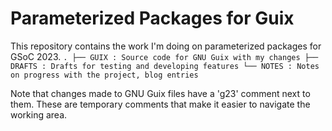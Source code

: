 # Parameterized Packages for Guix
This repository contains the work I'm doing on parameterized packages for GSoC 2023.
`
.
├── GUIX : Source code for GNU Guix with my changes
├── DRAFTS : Drafts for testing and developing features
└── NOTES : Notes on progress with the project, blog entries
`

Note that changes made to GNU Guix files have a 'g23' comment next to them.
These are temporary comments that make it easier to navigate the working area.
